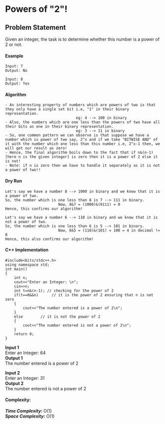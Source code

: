 # Powers of "2"!

## Problem Statement 
Given an integer, the task is to determine whether this number is a power of 2 or not.

#### Example
```
Input: 7
Output: No

Input: 8
Output: Yes
```

#### Algorithm
```
- An interesting property of numbers which are powers of two is that they only have a single set bit i.e, "1" in their binary representation. 
                                eg: 4 --> 100 in binary
- Also, the numbers which are one less than the powers of two have all their bits as one in their binary representation. 
                                eg: 3 --> 11 in binary
- So, one common pattern we can observe is that suppose we have a number which is power of two say, 2^x and if we take "BITWISE AND" of it with the number which one less than this number i.e, 2^x-1 then, we will get our result as zero!
- Hence, the final algorithm boils down to the fact that if n&(n-1) [here n is the given integer] is zero then it is a power of 2 else it is not!
- Note: if n is zero then we have to handle it separately as it is not a power of two!!
```
#### Dry Run
```
Let's say we have a number 8 --> 1000 in binary and we know that it is a power of two.
So, the number which is one less than 8 is 7 --> 111 in binary.
                        Now, 8&7 = (1000)&(0111) = 0
Hence, this confirms our algorithm!

Let's say we have a number 6 --> 110 in binary and we know that it is not a power of two.
So, the number which is one less than 6 is 5 --> 101 in binary.
                        Now, 6&5 = (110)&(101) = 100 = 4 in decimal != 0
Hence, this also confirms our algorithm!
```
#### C++ Implementation
```
#include<bits/stdc++.h>
using namespace std;
int main()
{
    int n;
    cout<<"Enter an Integer: \n";
    cin>>n;
    int t=n&(n-1); // checking for the power of 2
    if(t==0&&n)      // it is the power of 2 ensuring that n is not zero 
    {
        cout<<"The number entered is a power of 2\n";
    }
    else        // it is not the power of 2
    {
        cout<<"The number entered is not a power of 2\n";
    }
    return 0;
}
```
**Input 1** \
Enter an Integer: 64 \
**Output 1** \
The number entered is a power of 2

**Input 2** \
Enter an Integer: 31 \
**Output 2** \
The number entered is not a power of 2
#### Complexity:
***Time Complexity:*** O(1) \
***Space Complexity:*** O(1)



